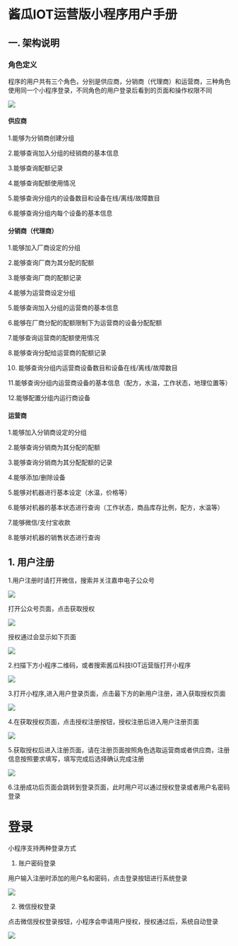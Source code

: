 # 酱瓜IOT运营版小程序用户手册
## 一. 架构说明
### 角色定义
程序的用户共有三个角色，分别是供应商，分销商（代理商）和运营商，三种角色使用同一个小程序登录，不同角色的用户登录后看到的页面和操作权限不同

![](https://github.com/dibaotian/UG/blob/master/org_arch.png)

#### 供应商
1.能够为分销商创建分组

2.能够查询加入分组的经销商的基本信息

3.能够查询配额记录

4.能够查询配额使用情况

5.能够查询分组内的设备数目和设备在线/离线/故障数目

6.能够查询分组内每个设备的基本信息

#### 分销商（代理商）
1.能够加入厂商设定的分组

2.能够查询厂商为其分配的配额

3.能够查询厂商的配额记录

4.能够为运营商设定分组

5.能够查询加入分组的运营商的基本信息

6.能够在厂商分配的配额限制下为运营商的设备分配配额

7.能够查询运营商的配额使用情况

8.能够查询分配给运营商的配额记录

10. 能够查询分组内运营商设备数目和设备在线/离线/故障数目

11.能够查询分组内运营商设备的基本信息（配方，水温，工作状态，地理位置等）

12.能够配置分组内运行商设备

#### 运营商
1.能够加入分销商设定的分组

2.能够查询分销商为其分配的配额

3.能够查询分销商为其分配配额的记录

4.能够添加/删除设备

5.能够对机器进行基本设定（水温，价格等）

6.能够对机器的基本状态进行查询（工作状态，商品库存比例，配方，水温等）

7.能够微信/支付宝收款

8.能够对机器的销售状态进行查询

## 1. 用户注册
1.用户注册时请打开微信，搜索并关注嘉申电子公众号

![](https://github.com/dibaotian/UG/blob/master/wechat_public.png)

打开公众号页面，点击获取授权

![](https://github.com/dibaotian/UG/blob/master/get_auth.png)

授权通过会显示如下页面

![](https://github.com/dibaotian/UG/blob/master/auth_pass.png)

2.扫描下方小程序二维码，或者搜索酱瓜科技IOT运营版打开小程序

![](https://github.com/dibaotian/UG/blob/master/applet_qr.png)

3.打开小程序,进入用户登录页面，点击最下方的新用户注册，进入获取授权页面

![](https://github.com/dibaotian/UG/blob/master/login_page.png)

4.在获取授权页面，点击授权注册按钮，授权注册后进入用户注册页面

![](https://github.com/dibaotian/UG/blob/master/regist_auth.png)

5.获取授权后进入注册页面，请在注册页面按照角色选取运营商或者供应商，注册信息按照要求填写，填写完成后选择确认完成注册

![](https://github.com/dibaotian/UG/blob/master/regist_page.png)

6.注册成功后页面会跳转到登录页面，此时用户可以通过授权登录或者用户名密码登录

# 登录

小程序支持两种登录方式

1. 账户密码登录

用户输入注册时添加的用户名和密码，点击登录按钮进行系统登录

![](https://upload-images.jianshu.io/upload_images/11115937-498df487eda20757.png?imageMogr2/auto-orient/strip%7CimageView2/2/w/1240)

2. 微信授权登录

点击微信授权登录按钮，小程序会申请用户授权，授权通过后，系统自动登录

![](https://upload-images.jianshu.io/upload_images/11115937-c1059365384bffb5.png?imageMogr2/auto-orient/strip%7CimageView2/2/w/1240)





